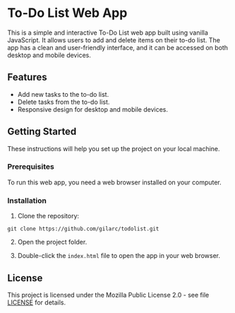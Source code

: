 # To-Do List Web App

This is a simple and interactive To-Do List web app built using vanilla JavaScript. It allows users to add and delete items on their to-do list. The app has a clean and user-friendly interface, and it can be accessed on both desktop and mobile devices.

## Features

- Add new tasks to the to-do list.
- Delete tasks from the to-do list.
- Responsive design for desktop and mobile devices.

## Getting Started

These instructions will help you set up the project on your local machine.

### Prerequisites

To run this web app, you need a web browser installed on your computer.

### Installation

1. Clone the repository:

```
git clone https://github.com/gilarc/todolist.git
```

2. Open the project folder.

3. Double-click the `index.html` file to open the app in your web browser.

## License

This project is licensed under the Mozilla Public License 2.0 - see file [LICENSE](LICENSE) for details.
